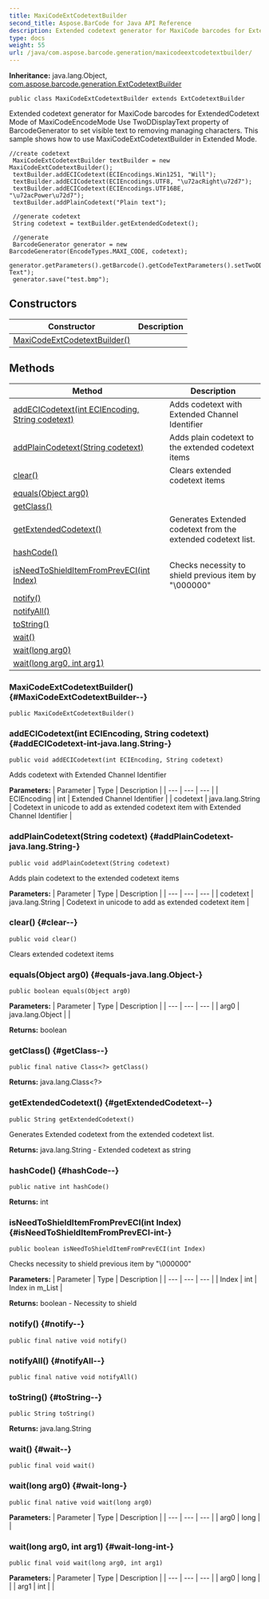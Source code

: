```yaml
---
title: MaxiCodeExtCodetextBuilder
second_title: Aspose.BarCode for Java API Reference
description: Extended codetext generator for MaxiCode barcodes for ExtendedCodetext Mode of MaxiCodeEncodeMode Use TwoDDisplayText property of BarcodeGenerator to set visible text to removing managing characters.
type: docs
weight: 55
url: /java/com.aspose.barcode.generation/maxicodeextcodetextbuilder/
---
```

**Inheritance:**
java.lang.Object, [com.aspose.barcode.generation.ExtCodetextBuilder](../../com.aspose.barcode.generation/extcodetextbuilder)
```
public class MaxiCodeExtCodetextBuilder extends ExtCodetextBuilder
```

Extended codetext generator for MaxiCode barcodes for ExtendedCodetext Mode of MaxiCodeEncodeMode Use TwoDDisplayText property of BarcodeGenerator to set visible text to removing managing characters. This sample shows how to use MaxiCodeExtCodetextBuilder in Extended Mode.

```
//create codetext
 MaxiCodeExtCodetextBuilder textBuilder = new MaxiCodeExtCodetextBuilder();
 textBuilder.addECICodetext(ECIEncodings.Win1251, "Will");
 textBuilder.addECICodetext(ECIEncodings.UTF8, "\u72acRight\u72d7");
 textBuilder.addECICodetext(ECIEncodings.UTF16BE, "\u72acPower\u72d7");
 textBuilder.addPlainCodetext("Plain text");

 //generate codetext
 String codetext = textBuilder.getExtendedCodetext();

 //generate
 BarcodeGenerator generator = new BarcodeGenerator(EncodeTypes.MAXI_CODE, codetext);
 generator.getParameters().getBarcode().getCodeTextParameters().setTwoDDisplayText("My Text");
 generator.save("test.bmp");
```
## Constructors

| Constructor | Description |
| --- | --- |
| [MaxiCodeExtCodetextBuilder()](#MaxiCodeExtCodetextBuilder--) |  |
## Methods

| Method | Description |
| --- | --- |
| [addECICodetext(int ECIEncoding, String codetext)](#addECICodetext-int-java.lang.String-) | Adds codetext with Extended Channel Identifier |
| [addPlainCodetext(String codetext)](#addPlainCodetext-java.lang.String-) | Adds plain codetext to the extended codetext items |
| [clear()](#clear--) | Clears extended codetext items |
| [equals(Object arg0)](#equals-java.lang.Object-) |  |
| [getClass()](#getClass--) |  |
| [getExtendedCodetext()](#getExtendedCodetext--) | Generates Extended codetext from the extended codetext list. |
| [hashCode()](#hashCode--) |  |
| [isNeedToShieldItemFromPrevECI(int Index)](#isNeedToShieldItemFromPrevECI-int-) | Checks necessity to shield previous item by "\\000000" |
| [notify()](#notify--) |  |
| [notifyAll()](#notifyAll--) |  |
| [toString()](#toString--) |  |
| [wait()](#wait--) |  |
| [wait(long arg0)](#wait-long-) |  |
| [wait(long arg0, int arg1)](#wait-long-int-) |  |
### MaxiCodeExtCodetextBuilder() {#MaxiCodeExtCodetextBuilder--}
```
public MaxiCodeExtCodetextBuilder()
```


### addECICodetext(int ECIEncoding, String codetext) {#addECICodetext-int-java.lang.String-}
```
public void addECICodetext(int ECIEncoding, String codetext)
```


Adds codetext with Extended Channel Identifier

**Parameters:**
| Parameter | Type | Description |
| --- | --- | --- |
| ECIEncoding | int | Extended Channel Identifier |
| codetext | java.lang.String | Codetext in unicode to add as extended codetext item with Extended Channel Identifier |

### addPlainCodetext(String codetext) {#addPlainCodetext-java.lang.String-}
```
public void addPlainCodetext(String codetext)
```


Adds plain codetext to the extended codetext items

**Parameters:**
| Parameter | Type | Description |
| --- | --- | --- |
| codetext | java.lang.String | Codetext in unicode to add as extended codetext item |

### clear() {#clear--}
```
public void clear()
```


Clears extended codetext items

### equals(Object arg0) {#equals-java.lang.Object-}
```
public boolean equals(Object arg0)
```




**Parameters:**
| Parameter | Type | Description |
| --- | --- | --- |
| arg0 | java.lang.Object |  |

**Returns:**
boolean
### getClass() {#getClass--}
```
public final native Class<?> getClass()
```




**Returns:**
java.lang.Class<?>
### getExtendedCodetext() {#getExtendedCodetext--}
```
public String getExtendedCodetext()
```


Generates Extended codetext from the extended codetext list.

**Returns:**
java.lang.String - Extended codetext as string
### hashCode() {#hashCode--}
```
public native int hashCode()
```




**Returns:**
int
### isNeedToShieldItemFromPrevECI(int Index) {#isNeedToShieldItemFromPrevECI-int-}
```
public boolean isNeedToShieldItemFromPrevECI(int Index)
```


Checks necessity to shield previous item by "\\000000"

**Parameters:**
| Parameter | Type | Description |
| --- | --- | --- |
| Index | int | Index in m\_List |

**Returns:**
boolean - Necessity to shield
### notify() {#notify--}
```
public final native void notify()
```




### notifyAll() {#notifyAll--}
```
public final native void notifyAll()
```




### toString() {#toString--}
```
public String toString()
```




**Returns:**
java.lang.String
### wait() {#wait--}
```
public final void wait()
```




### wait(long arg0) {#wait-long-}
```
public final native void wait(long arg0)
```




**Parameters:**
| Parameter | Type | Description |
| --- | --- | --- |
| arg0 | long |  |

### wait(long arg0, int arg1) {#wait-long-int-}
```
public final void wait(long arg0, int arg1)
```




**Parameters:**
| Parameter | Type | Description |
| --- | --- | --- |
| arg0 | long |  |
| arg1 | int |  |

